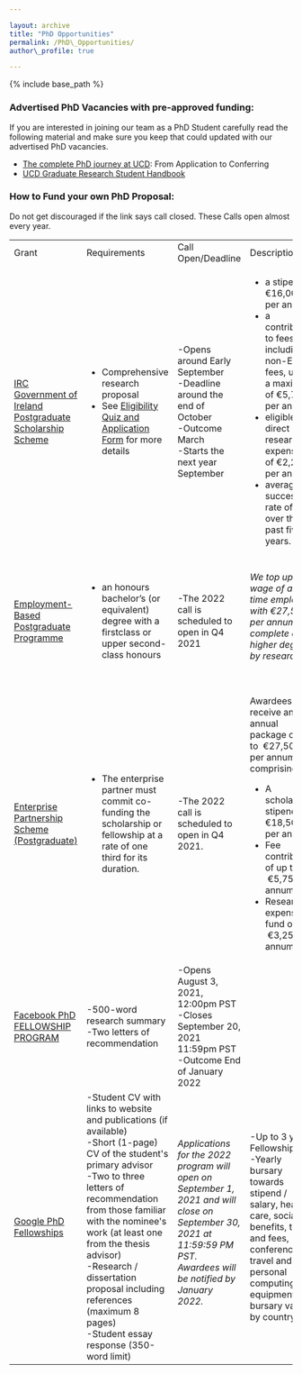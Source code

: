 ```yaml
---

layout: archive  
title: "PhD Opportunities"  
permalink: /PhD\_Opportunities/  
author\_profile: true

---
```


{% include base\_path %}

### Advertised PhD Vacancies with pre-approved funding:

If you are interested in joining our team as a PhD Student carefully read the following material and make sure you keep that could updated with our advertised PhD vacancies.

*   [The complete PhD journey at UCD](https://www.ucd.ie/graduatestudies/researchstudenthub/phdlifecycle/): From Application to Conferring
*   [UCD Graduate Research Student Handbook](https://www.ucd.ie/graduatestudies/researchstudenthub/researchstudenthandbook/)

### How to Fund your own PhD Proposal:

Do not get discouraged if the link says call closed. These Calls open almost every year.

<table><tbody><tr><td>Grant</td><td>Requirements</td><td>Call Open/Deadline</td><td>Description</td></tr><tr><td><a href="https://research.ie/funding/goipg/?f=postgraduate">IRC Government of Ireland Postgraduate Scholarship Scheme</a></td><td><ul><li>Comprehensive research proposal</li><li>See <a href="https://research.ie/assets/uploads/2020/08/GOIPG_2021_Applicant-form.pdf">Eligibility Quiz and Application Form</a> for more details</li></ul></td><td>-Opens around Early September<br>-Deadline around the end of October<br>-Outcome March<br>-Starts the next year September</td><td><ul><li>a stipend of €16,000 per annum</li><li>a contribution to fees, including non-EU fees, up to a maximum of €5,750 per annum</li><li>eligible direct research expenses of €2,250 per annum</li><li>average success rate of 18% over the past five years.</li></ul></td></tr><tr><td><a href="https://research.ie/funding/ebp/">Employment-Based Postgraduate Programme</a></td><td><ul><li>an honours bachelor’s (or equivalent) degree with a firstclass or upper second-class honours</li></ul></td><td>-The 2022 call is scheduled to open in Q4 2021</td><td><h6>We top up the wage of a full time employee with €27,500 per annum to complete a higher degree by research.</h6></td></tr><tr><td><a href="https://research.ie/funding/eps-postgrad/?f=postgraduate">Enterprise Partnership Scheme (Postgraduate)</a></td><td><ul><li>The enterprise partner must commit co-funding the scholarship or fellowship at a rate of one third for its duration.</li></ul></td><td>-The 2022 call is scheduled to open in Q4 2021.&nbsp;</td><td><p>Awardees receive an annual package of up to &nbsp;€27,500 per annum comprising of:</p><ul><li>A scholarship stipend of €18,500 per annum</li><li>Fee contribution of up to &nbsp;€5,750 per annum</li><li>Research expense fund of &nbsp;€3,250 per annum</li></ul></td></tr><tr><td><a href="https://research.fb.com/fellowship/">Facebook PhD FELLOWSHIP PROGRAM</a></td><td>-500-word research summary<br>-Two letters of recommendation</td><td>-Opens August 3, 2021, 12:00pm PST<br>-Closes September 20, 2021 11:59pm PST<br>-Outcome End of January 2022</td><td><h6>&nbsp;</h6></td></tr><tr><td><a href="https://research.google/outreach/phd-fellowship/">Google PhD Fellowships</a></td><td>-Student CV with links to website and publications (if available)<br>-Short (1-page) CV of the student's primary advisor<br>-Two to three letters of recommendation from those familiar with the nominee's work (at least one from the thesis advisor)<br>-Research / dissertation proposal including references (maximum 8 pages)<br>-Student essay response (350-word limit)&nbsp;</td><td><h6>Applications for the 2022 program will open on September 1, 2021 and will close on September 30, 2021 at 11:59:59 PM PST. Awardees will be notified by January 2022.</h6></td><td>-Up to 3 year Fellowship<br>-Yearly bursary towards stipend / salary, health care, social benefits, tuition and fees, conference travel and personal computing equipment. The bursary varies by country.</td></tr></tbody></table>
